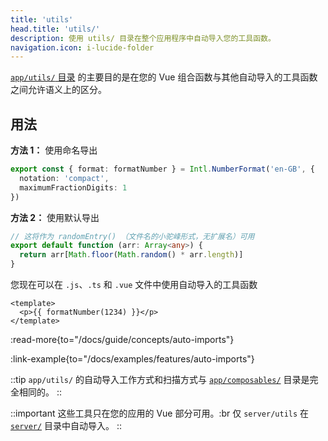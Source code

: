 ```yaml
---
title: 'utils'
head.title: 'utils/'
description: 使用 utils/ 目录在整个应用程序中自动导入您的工具函数。
navigation.icon: i-lucide-folder
---
```


[`app/utils/` 目录](/docs/guide/directory-structure/app/utils) 的主要目的是在您的 Vue 组合函数与其他自动导入的工具函数之间允许语义上的区分。

## 用法

**方法 1：** 使用命名导出

```ts twoslash [utils/index.ts]
export const { format: formatNumber } = Intl.NumberFormat('en-GB', {
  notation: 'compact',
  maximumFractionDigits: 1
})
```

**方法 2：** 使用默认导出

```ts twoslash [utils/random-entry.ts or utils/randomEntry.ts]
// 这将作为 randomEntry() （文件名的小驼峰形式，无扩展名）可用
export default function (arr: Array<any>) {
  return arr[Math.floor(Math.random() * arr.length)]
}
```

您现在可以在 `.js`、`.ts` 和 `.vue` 文件中使用自动导入的工具函数

```vue [app/app.vue]
<template>
  <p>{{ formatNumber(1234) }}</p>
</template>
```

:read-more{to="/docs/guide/concepts/auto-imports"}

:link-example{to="/docs/examples/features/auto-imports"}

::tip
`app/utils/` 的自动导入工作方式和扫描方式与 [`app/composables/`](/docs/guide/directory-structure/app/composables) 目录是完全相同的。
::

::important
这些工具只在您的应用的 Vue 部分可用。:br
仅 `server/utils` 在 [`server/`](/docs/guide/directory-structure/server#server-utilities) 目录中自动导入。
::
